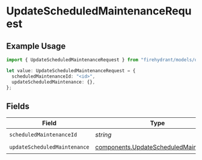 # UpdateScheduledMaintenanceRequest

## Example Usage

```typescript
import { UpdateScheduledMaintenanceRequest } from "firehydrant/models/operations";

let value: UpdateScheduledMaintenanceRequest = {
  scheduledMaintenanceId: "<id>",
  updateScheduledMaintenance: {},
};
```

## Fields

| Field                                                                                          | Type                                                                                           | Required                                                                                       | Description                                                                                    |
| ---------------------------------------------------------------------------------------------- | ---------------------------------------------------------------------------------------------- | ---------------------------------------------------------------------------------------------- | ---------------------------------------------------------------------------------------------- |
| `scheduledMaintenanceId`                                                                       | *string*                                                                                       | :heavy_check_mark:                                                                             | N/A                                                                                            |
| `updateScheduledMaintenance`                                                                   | [components.UpdateScheduledMaintenance](../../models/components/updatescheduledmaintenance.md) | :heavy_check_mark:                                                                             | N/A                                                                                            |